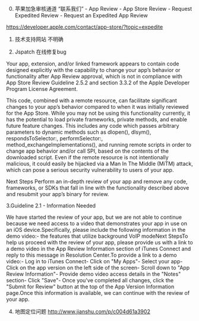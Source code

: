 0. 苹果加急审核通道
“联系我们” - App Review - App Store Review - Request Expedited Review - Request an Expedited App Review

https://developer.apple.com/contact/app-store/?topic=expedite

1. 技术支持网站 不明确

2. Jspatch 在线修复bug

Your app, extension, and/or linked framework appears to contain code designed explicitly with the capability to change your app’s behavior or functionality after App Review approval, which is not in compliance with App Store Review Guideline 2.5.2 and section 3.3.2 of the Apple Developer Program License Agreement.

 This code, combined with a remote resource, can facilitate significant changes to your app’s behavior compared to when it was initially reviewed for the App Store. While you may not be using this functionality currently, it has the potential to load private frameworks, private methods, and enable future feature changes. This includes any code which passes arbitrary parameters to dynamic methods such as dlopen(), dlsym(), respondsToSelector:, performSelector:, method_exchangeImplementations(), and running remote scripts in order to change app behavior and/or call SPI, based on the contents of the downloaded script. Even if the remote resource is not intentionally malicious, it could easily be hijacked via a Man In The Middle (MiTM) attack, which can pose a serious security vulnerability to users of your app.

  Next Steps   Perform an in-depth review of your app and remove any code, frameworks, or SDKs that fall in line with the functionality described above and resubmit your app’s binary for review.

3.Guideline 2.1 - Information Needed

We have started the review of your app, but we are not able to continue because we need access to a video that demonstrates your app in use on an iOS device.Specifically, please include the following information in the demo video:- the features that utilize background VoIP modeNext StepsTo help us proceed with the review of your app, please provide us with a link to a demo video in the App Review Information section of iTunes Connect and reply to this message in Resolution Center.To provide a link to a demo video:- Log in to iTunes Connect- Click on "My Apps"- Select your app- Click on the app version on the left side of the screen- Scroll down to "App Review Information"- Provide demo video access details in the "Notes" section- Click "Save"- Once you've completed all changes, click the "Submit for Review" button at the top of the App Version Information page.Once this information is available, we can continue with the review of your app.

4. 地图定位问题
http://www.jianshu.com/p/c004d61a3902

